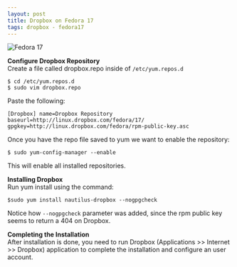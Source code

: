 ```yaml
---
layout: post
title: Dropbox on Fedora 17
tags: dropbox - fedora17
---
```


![Fedora 17](http://media.tumblr.com/tumblr_m9mc8qC4TY1qz7r46.jpg)

**Configure Dropbox Repository**  
Create a file called dropbox.repo inside of ``/etc/yum.repos.d``  

``$ cd /etc/yum.repos.d``  
``$ sudo vim dropbox.repo``
  
Paste the following:  

``[Dropbox]
name=Dropbox Repository
baseurl=http://linux.dropbox.com/fedora/17/
gpgkey=http://linux.dropbox.com/fedora/rpm-public-key.asc``  

Once you have the repo file saved to yum we want to enable the repository:  

``$ sudo yum-config-manager --enable``   

This will enable all installed repositories.

**Installing Dropbox**  
Run yum install using the command: 

``$sudo yum install nautilus-dropbox --nogpgcheck``  

Notice how ``--nogpgcheck`` parameter was added, since the rpm public key seems to return a 404 on Dropbox.

**Completing the Installation**   
After installation is done, you need to run Dropbox (Applications >> Internet >> Dropbox) application to complete the installation and configure an user account.